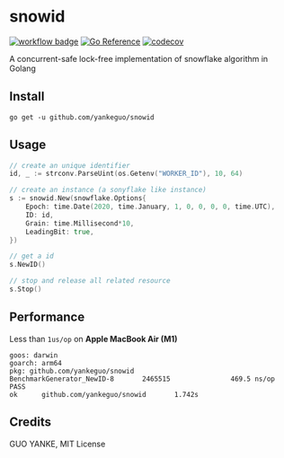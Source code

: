 # snowid

[![workflow badge](https://github.com/yankeguo/snowid/actions/workflows/go.yml/badge.svg)](https://github.com/yankeguo/snowid/actions)
[![Go Reference](https://pkg.go.dev/badge/github.com/yankeguo/snowid.svg)](https://pkg.go.dev/github.com/yankeguo/snowid)
[![codecov](https://codecov.io/gh/yankeguo/snowid/graph/badge.svg?token=MAMV3GWQ8R)](https://codecov.io/gh/yankeguo/snowid)

A concurrent-safe lock-free implementation of snowflake algorithm in Golang

## Install

`go get -u github.com/yankeguo/snowid`

## Usage

```go
// create an unique identifier
id, _ := strconv.ParseUint(os.Getenv("WORKER_ID"), 10, 64)

// create an instance (a sonyflake like instance)
s := snowid.New(snowflake.Options{
    Epoch: time.Date(2020, time.January, 1, 0, 0, 0, 0, time.UTC),
    ID: id,
    Grain: time.Millisecond*10,
    LeadingBit: true,
})

// get a id
s.NewID()

// stop and release all related resource
s.Stop()

```

## Performance

Less than `1us/op` on **Apple MacBook Air (M1)**

```
goos: darwin
goarch: arm64
pkg: github.com/yankeguo/snowid
BenchmarkGenerator_NewID-8       2465515               469.5 ns/op
PASS
ok      github.com/yankeguo/snowid       1.742s
```

## Credits

GUO YANKE, MIT License
